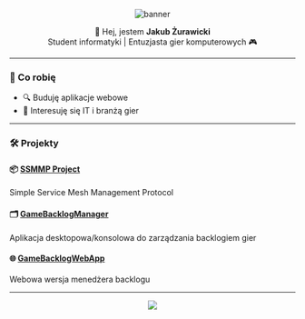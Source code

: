 <p align="center">
  <img src="https://capsule-render.vercel.app/api?type=waving&color=0:9E9E9E,100:1565C0&height=200&section=header&text=Jakub+Żurawicki&fontSize=48&fontAlignY=40" alt="banner" />
</p>

<p align="center">
  👋 Hej, jestem <b>Jakub Żurawicki</b><br/>
  Student informatyki | Entuzjasta gier komputerowych 🎮
</p>

---

### 🧠 Co robię
- 🔍 Buduję aplikacje webowe
- 🎯 Interesuję się IT i branżą gier

---

### 🛠 Projekty

#### 📦 [SSMMP Project](https://github.com/JakubZurawickiUWS/SSMMPProject)
Simple Service Mesh Management Protocol

#### 🗂 [GameBacklogManager](https://github.com/JakubZurawickiUWS/GameBacklogManager)
Aplikacja desktopowa/konsolowa do zarządzania backlogiem gier

#### 🌐 [GameBacklogWebApp](https://github.com/JakubZurawickiUWS/GameBacklogWebApp)
Webowa wersja menedżera backlogu

---

<p align="center">
  <img src="https://capsule-render.vercel.app/api?type=waving&color=0:1565C0,100:9E9E9E&height=120&section=footer"/>
</p>
